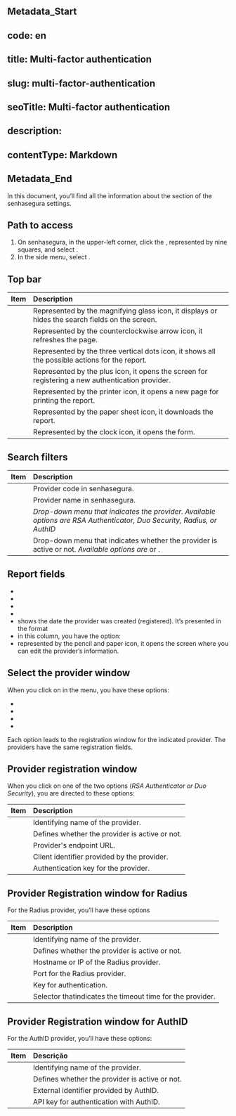 ## Metadata_Start 
## code: en
## title: Multi-factor authentication 
## slug: multi-factor-authentication 
## seoTitle: Multi-factor authentication 
## description:  
## contentType: Markdown 
## Metadata_End
In this document, you’ll find all the information about the  section of the senhasegura settings.

## Path to access

1. On senhasegura, in the upper-left corner, click the , represented by nine squares, and select .  
2. In the side menu, select .

## Top bar

| Item  | Description |
| :---- | :---- |
|  | Represented by the magnifying glass icon, it displays or hides the search fields on the screen. |
|  | Represented by the counterclockwise arrow icon, it refreshes the page. |
|  | Represented by the three vertical dots icon, it shows all the possible actions for the report. |
|  | Represented by the plus icon, it opens the  screen for registering a new authentication provider. |
|  | Represented by the printer icon, it opens a new page for printing the report. |
|  | Represented by the paper sheet icon, it downloads the report. |
|  | Represented by the clock icon, it opens the  form. |

## Search filters

| Item | Description |
| :---- | :---- |
|  | Provider code in senhasegura. |
|  | Provider name in senhasegura. |
|  | *Drop-down menu that indicates the provider. Available options are RSA Authenticator, Duo Security, Radius, or AuthID* |
|  | Drop-down menu that indicates whether the provider is active or not. *Available options are*   or . |

## Report fields

*   
*   
*   
*   
*  shows the date the provider was created (registered). It’s presented in the format   
*  in this column, you have the option:  
  *   represented by the pencil and paper icon, it opens the  screen where you can edit the provider’s information.

## Select the provider window

When you click on  in the  menu, you have these options:

*   
*   
*   
* 

Each option leads to the registration window for the indicated provider. The  providers have the same registration fields.

## Provider registration window

When you click on one of the two options (*RSA Authenticator or Duo Security*), you are directed to these options:

| Item | Description |
| :---- | :---- |
|  | Identifying name of the provider. |
|  | Defines whether the provider is active or not. |
|  | Provider's endpoint URL. |
|  | Client identifier provided by the provider. |
|  | Authentication key for the provider. |

## Provider Registration window for Radius

For the Radius provider, you’ll have these options

| Item | Description |
| :---- | :---- |
|  | Identifying name of the provider. |
|  | Defines whether the provider is active or not. |
|  | Hostname or IP of the Radius provider. |
|  | Port for the Radius provider. |
|  | Key for authentication. |
|  | Selector thatindicates the timeout time for the provider. |

## Provider Registration window for AuthID

For the AuthID provider, you’ll have these options:

| Item | Descrição |
| :---- | :---- |
|  | Identifying name of the provider. |
|  | Defines whether the provider is active or not. |
|  | External identifier provided by AuthID. |
|  | API key for authentication with AuthID. |